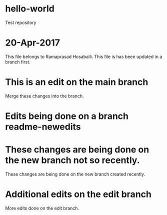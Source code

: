 # hello-world
Test repository 
# 20-Apr-2017  
This file belongs to Ramaprasad Hosaballi.  This file is has been updated in a branch first.
# This is an edit on the main branch
Merge these changes into the branch.
# Edits being done on a branch readme-newedits
These changes are being done on the new branch not so recently.
=======
These changes are being done on the new branch created recently.
# Additional edits on the edit branch
More edits done on the edit branch.
